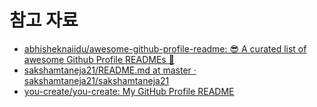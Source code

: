 # 참고 자료

- [abhisheknaiidu/awesome-github-profile-readme: 😎 A curated list of awesome Github Profile READMEs 📝](https://github.com/abhisheknaiidu/awesome-github-profile-readme)
- [sakshamtaneja21/README.md at master · sakshamtaneja21/sakshamtaneja21](https://github.com/sakshamtaneja21/sakshamtaneja21/blob/master/README.md)
- [you-create/you-create: My GitHub Profile README](https://github.com/you-create/you-create)
